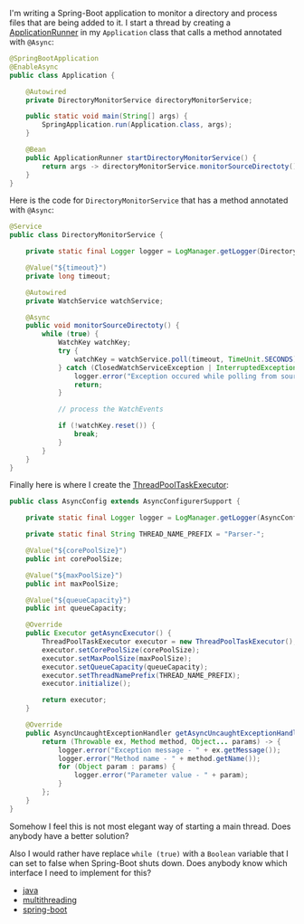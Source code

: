 [](https://stackoverflow.com/posts/40941845/timeline)

I'm writing a Spring-Boot application to monitor a directory and process files that are being added to it. I start a thread by creating a [ApplicationRunner](http://docs.spring.io/spring-boot/docs/current/api/index.html?org/springframework/boot/ApplicationRunner.html) in my `Application` class that calls a method annotated with `@Async`:

```java
@SpringBootApplication
@EnableAsync
public class Application {

    @Autowired
    private DirectoryMonitorService directoryMonitorService;

    public static void main(String[] args) {
        SpringApplication.run(Application.class, args);
    }

    @Bean
    public ApplicationRunner startDirectoryMonitorService() {
        return args -> directoryMonitorService.monitorSourceDirectoty();
    }
}
```

Here is the code for `DirectoryMonitorService` that has a method annotated with `@Async`:

```java
@Service
public class DirectoryMonitorService {

    private static final Logger logger = LogManager.getLogger(DirectoryMonitorService.class);

    @Value("${timeout}")
    private long timeout;

    @Autowired
    private WatchService watchService;

    @Async
    public void monitorSourceDirectoty() {
        while (true) {
            WatchKey watchKey;
            try {
                watchKey = watchService.poll(timeout, TimeUnit.SECONDS);
            } catch (ClosedWatchServiceException | InterruptedException e) {
                logger.error("Exception occured while polling from source file", e);
                return;
            }

            // process the WatchEvents

            if (!watchKey.reset()) {
                break;
            }
        }
    }
}
```

Finally here is where I create the [ThreadPoolTaskExecutor](http://docs.spring.io/spring/docs/current/javadoc-api/index.html?org/springframework/scheduling/concurrent/ThreadPoolTaskExecutor.html):

```java
public class AsyncConfig extends AsyncConfigurerSupport {

    private static final Logger logger = LogManager.getLogger(AsyncConfig.class);

    private static final String THREAD_NAME_PREFIX = "Parser-";

    @Value("${corePoolSize}")
    public int corePoolSize;

    @Value("${maxPoolSize}")
    public int maxPoolSize;

    @Value("${queueCapacity}")
    public int queueCapacity;

    @Override
    public Executor getAsyncExecutor() {
        ThreadPoolTaskExecutor executor = new ThreadPoolTaskExecutor();
        executor.setCorePoolSize(corePoolSize);
        executor.setMaxPoolSize(maxPoolSize);
        executor.setQueueCapacity(queueCapacity);
        executor.setThreadNamePrefix(THREAD_NAME_PREFIX);
        executor.initialize();

        return executor;
    }

    @Override
    public AsyncUncaughtExceptionHandler getAsyncUncaughtExceptionHandler() {
        return (Throwable ex, Method method, Object... params) -> {
            logger.error("Exception message - " + ex.getMessage());
            logger.error("Method name - " + method.getName());
            for (Object param : params) {
                logger.error("Parameter value - " + param);
            }
        };
    }
}
```

Somehow I feel this is not most elegant way of starting a main thread. Does anybody have a better solution?

Also I would rather have replace `while (true)` with a `Boolean` variable that I can set to false when Spring-Boot shuts down. Does anybody know which interface I need to implement for this?

-   [java](https://stackoverflow.com/questions/tagged/java "show questions tagged 'java'")
-   [multithreading](https://stackoverflow.com/questions/tagged/multithreading)
-   [spring-boot](https://stackoverflow.com/questions/tagged/spring-boot "show questions tagged 'spring-boot'")